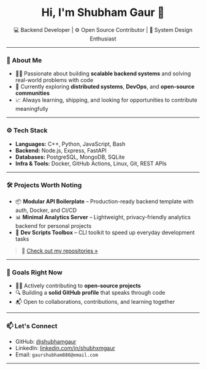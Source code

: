 <h1 align="center">Hi, I'm Shubham Gaur 👋</h1>

<p align="center">
  💻 Backend Developer | ⚙️ Open Source Contributor | 🧠 System Design Enthusiast
</p>

---

### 🧠 About Me

- 🧑‍💻 Passionate about building **scalable backend systems** and solving real-world problems with code
- 🌱 Currently exploring **distributed systems**, **DevOps**, and **open-source communities**
- 📈 Always learning, shipping, and looking for opportunities to contribute meaningfully

---

### ⚙️ Tech Stack

- **Languages:** C++, Python, JavaScript, Bash
- **Backend:** Node.js, Express, FastAPI
- **Databases:** PostgreSQL, MongoDB, SQLite
- **Infra & Tools:** Docker, GitHub Actions, Linux, Git, REST APIs

---

### 🛠️ Projects Worth Noting

- 📦 **Modular API Boilerplate** – Production-ready backend template with auth, Docker, and CI/CD
- 📊 **Minimal Analytics Server** – Lightweight, privacy-friendly analytics backend for personal projects
- 🧰 **Dev Scripts Toolbox** – CLI toolkit to speed up everyday development tasks

> 🔗 [Check out my repositories »](https://github.com/sxubxam)

---

### 🚀 Goals Right Now

- 🧑‍💻 Actively contributing to **open-source projects**
- 🔍 Building a **solid GitHub profile** that speaks through code
- 📬 Open to collaborations, contributions, and learning together

---

### 📫 Let's Connect

- GitHub: [@shubhamgaur](https://github.com/sxubxam)
- LinkedIn: [linkedin.com/in/shubhxmgaur](https://linkedin.com/in/shubhxm-gaur)
- Email: `gaurshubham886@email.com`

---
